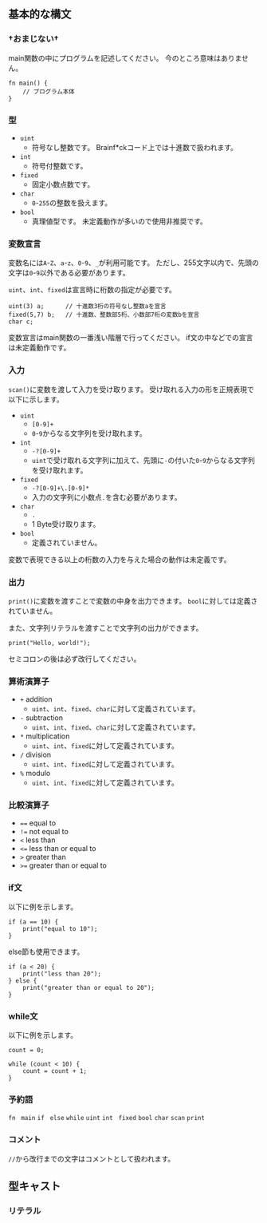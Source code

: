 ## 基本的な構文
### †おまじない†
main関数の中にプログラムを記述してください。
今のところ意味はありません。
```
fn main() {
    // プログラム本体
}
```
### 型
- `uint`
    - 符号なし整数です。
    Brainf*ckコード上では十進数で扱われます。
- `int`
    - 符号付整数です。
- `fixed`
    - 固定小数点数です。
- `char`
    - `0`-`255`の整数を扱えます。
- `bool`
    - 真理値型です。
    未定義動作が多いので使用非推奨です。
### 変数宣言
変数名には`A`-`Z`、`a`-`z`、`0`-`9`、`_`が利用可能です。
ただし、255文字以内で、先頭の文字は`0`-`9`以外である必要があります。

`uint`、`int`、`fixed`は宣言時に桁数の指定が必要です。
```
uint(3) a;      // 十進数3桁の符号なし整数aを宣言
fixed(5,7) b;   // 十進数、整数部5桁、小数部7桁の変数bを宣言
char c;
```
変数宣言はmain関数の一番浅い階層で行ってください。
if文の中などでの宣言は未定義動作です。
<!-- 
### 代入
以下に例を示します。
```
a = 10;
b = a;
``` 
-->

### 入力
`scan()`に変数を渡して入力を受け取ります。
受け取れる入力の形を正規表現で以下に示します。
- `uint`
    - `[0-9]+`
    - `0`-`9`からなる文字列を受け取れます。
- `int`
    - `-?[0-9]+`
    - `uint`で受け取れる文字列に加えて、先頭に`-`の付いた`0`-`9`からなる文字列を受け取れます。
- `fixed`
    - `-?[0-9]+\.[0-9]*`
    - 入力の文字列に小数点`.`を含む必要があります。
- `char`
    - `.`  
    - 1 Byte受け取ります。
- `bool`
    - 定義されていません。

変数で表現できる以上の桁数の入力を与えた場合の動作は未定義です。
### 出力
`print()`に変数を渡すことで変数の中身を出力できます。
`bool`に対しては定義されていません。

また、文字列リテラルを渡すことで文字列の出力ができます。
```
print("Hello, world!");
```
セミコロンの後は必ず改行してください。
### 算術演算子
- `+` addition
    - `uint`、`int`、`fixed`、`char`に対して定義されています。
- `-` subtraction
    - `uint`、`int`、`fixed`、`char`に対して定義されています。
- `*` multiplication
    - `uint`、`int`、`fixed`に対して定義されています。
- `/` division
    - `uint`、`int`、`fixed`に対して定義されています。
- `%` modulo
    - `uint`、`int`、`fixed`に対して定義されています。
### 比較演算子
- `==` equal to
- `!=` not equal to
- `<` less than
- `<=` less than or equal to
- `>` greater than
- `>=` greater than or equal to
### if文
以下に例を示します。
```
if (a == 10) {
    print("equal to 10");
}
```
else節も使用できます。
```
if (a < 20) {
    print("less than 20");
} else {
    print("greater than or equal to 20");
}
```
### while文
以下に例を示します。

```
count = 0;

while (count < 10) {
    count = count + 1;
}
```
### 予約語
`fn ` `main` `if ` `else` `while` `uint` `int ` `fixed` `bool` `char` `scan` `print`
### コメント
`//`から改行までの文字はコメントとして扱われます。

## 型キャスト
### リテラル